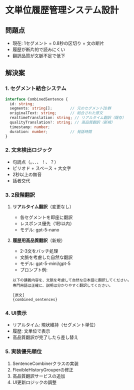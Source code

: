 # 文単位履歴管理システム設計

## 問題点
- 現在: 1セグメント = 0.8秒の区切り = 文の断片
- 履歴が断片的で読みにくい
- 翻訳品質が文脈不足で低下

## 解決案

### 1. セグメント結合システム
```typescript
interface CombinedSentence {
  id: string;
  segments: string[];        // 元のセグメントID群
  originalText: string;      // 結合された原文
  realtimeTranslation: string; // リアルタイム翻訳（既存）
  qualityTranslation?: string; // 高品質翻訳（新規）
  timestamp: number;
  duration: number;          // 発話時間
}
```

### 2. 文末検出ロジック
- 句読点（。、．、！、？）
- ピリオド + スペース + 大文字
- 2秒以上の無音
- 話者交代

### 3. 2段階翻訳
1. **リアルタイム翻訳**（変更なし）
   - 各セグメントを即座に翻訳
   - レスポンス優先（1秒以内）
   - モデル: gpt-5-nano

2. **履歴用高品質翻訳**（新規）
   - 2-3文をバッチ処理
   - 文脈を考慮した自然な翻訳
   - モデル: gpt-5-mini/gpt-5
   - プロンプト例:
   ```
   以下の講義内容を、文脈を考慮して自然な日本語に翻訳してください。
   専門用語は正確に、説明は分かりやすく翻訳してください。
   
   [原文]
   {combined_sentences}
   ```

### 4. UI表示
- リアルタイム: 現状維持（セグメント単位）
- 履歴: 文単位で表示
- 高品質翻訳が完了したら差し替え

### 5. 実装優先順位
1. SentenceCombinerクラスの実装
2. FlexibleHistoryGrouperの修正
3. 高品質翻訳サービスの追加
4. UI更新ロジックの調整